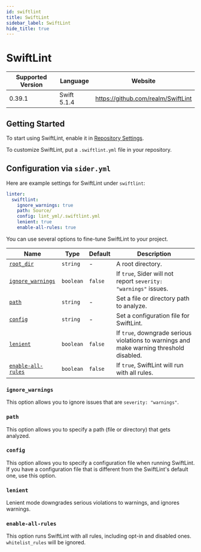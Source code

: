 ```yaml
---
id: swiftlint
title: SwiftLint
sidebar_label: SwiftLint
hide_title: true
---
```


# SwiftLint

| Supported Version | Language    | Website                            |
| ----------------- | ----------- | ---------------------------------- |
| 0.39.1            | Swift 5.1.4 | https://github.com/realm/SwiftLint |

## Getting Started

To start using SwiftLint, enable it in [Repository Settings](../../getting-started/repository-settings.md).

To customize SwiftLint, put a `.swiftlint.yml` file in your repository.

## Configuration via `sider.yml`

Here are example settings for SwiftLint under `swiftlint`:

```yaml
linter:
  swiftlint:
    ignore_warnings: true
    path: Source/
    config: lint_yml/.swiftlint.yml
    lenient: true
    enable-all-rules: true
```

You can use several options to fine-tune SwiftLint to your project.

| Name                                                                        | Type      | Default | Description                                                                              |
| --------------------------------------------------------------------------- | --------- | ------- | ---------------------------------------------------------------------------------------- |
| [`root_dir`](../../getting-started/custom-configuration.md#root_dir-option) | `string`  | -       | A root directory.                                                                        |
| [`ignore_warnings`](#ignore_warnings)                                       | `boolean` | `false` | If `true`, Sider will not report `severity: "warnings"` issues.                          |
| [`path`](#path)                                                             | `string`  | -       | Set a file or directory path to analyze.                                                 |
| [`config`](#config)                                                         | `string`  | -       | Set a configuration file for SwiftLint.                                                  |
| [`lenient`](#lenient)                                                       | `boolean` | `false` | If `true`, downgrade serious violations to warnings and make warning threshold disabled. |
| [`enable-all-rules`](#enable-all-rules)                                     | `boolean` | `false` | If `true`, SwiftLint will run with all rules.                                            |

### `ignore_warnings`

This option allows you to ignore issues that are `severity: "warnings"`.

### `path`

This option allows you to specify a path (file or directory) that gets analyzed.

### `config`

This option allows you to specify a configuration file when running SwiftLint.
If you have a configuration file that is different from the SwiftLint's default one, use this option.

### `lenient`

Lenient mode downgrades serious violations to warnings, and ignores warnings.

### `enable-all-rules`

This option runs SwiftLint with all rules, including opt-in and disabled ones. `whitelist_rules` will be ignored.
